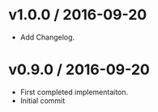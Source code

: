 
v1.0.0 / 2016-09-20
===================

  * Add Changelog. 


v0.9.0 / 2016-09-20
===================

  * First completed implementaiton.
  * Initial commit

